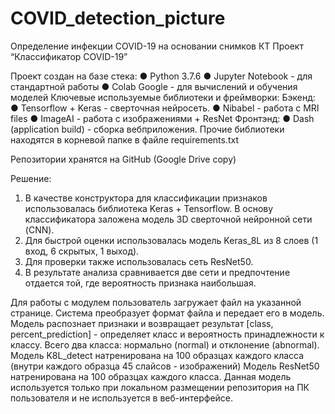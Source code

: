 # COVID_detection_picture
Определение инфекции COVID-19 на основании снимков КТ
Проект “Классификатор COVID-19”

Проект создан на базе стека: 
●	Python 3.7.6
●	Jupyter Notebook - для стандартной работы
●	Colab Google - для вычислений и обучения моделей
Ключевые используемые библиотеки и фреймворки:
Бэкенд:
●	Tensorflow + Keras - сверточная нейросеть.
●	Nibabel - работа с MRI files
●	ImageAI - работа с изображениями + ResNet
Фронтэнд:
●	Dash (application build) - сборка вебприложения.
Прочие библиотеки находятся в корневой папке в файле requirements.txt

Репозитории хранятся на GitHub (Google Drive copy)

Решение:
1.	В качестве конструктора для классификации признаков использовалась библиотека Keras + Tensorflow. В основу классификатора заложена модель 3D сверточной нейронной сети (CNN).
2.	Для быстрой оценки использовалась модель Keras_8L из 8 слоев (1 вход, 6 скрытых, 1 выход).
3.	Для проверки также использовалась сеть ResNet50.
4.	В результате анализа сравнивается две сети и предпочтение отдается той, где вероятность признака наибольшая.


Для работы с модулем пользователь загружает файл на указанной странице.
Система преобразует формат файла и передает его в модель. Модель распознает признаки и возвращает результат [class, percent_prediction] - определяет класс и вероятность принадлежности к классу.
Всего два класса: нормально (normal) и отклонение (abnormal).
Модель K8L_detect натренирована на 100 образцах каждого класса (внутри каждого образца 45 слайсов - изображений)
Модель ResNet50 натренирована на 100 образцах каждого класса. Данная модель используется только при локальном размещении репозитория на ПК пользователя и не используется в веб-интерфейсе.
